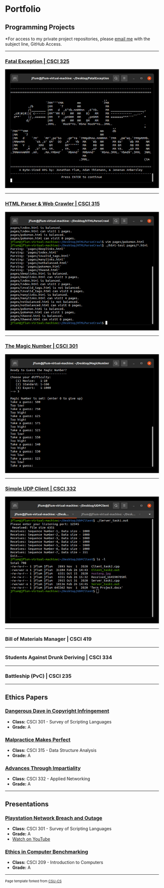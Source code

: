 Portfolio
=========

Programming Projects
--------------------

*For access to my private project repositories, please [email me](mailto:jonathan.flum@gmail.com?subject=GitHub%20Access) with the subject line, GitHub Access.

---
### [Fatal Exception | CSCI 325](project1)

![Fatal Exception title screen](images/p1f1.jpg)

---
### [HTML Parser & Web Crawler | CSCI 315](project2)

![HTML Parser and Web Crawler](images/p2f4.jpg)

---
### [The Magic Number | CSCI 301](project3)

![The Magic Number](images/p3f4.jpg)

---
### [Simple UDP Client | CSCI 332](project4)

![Simple UDP Client](images/p4f4.jpg)

---
### Bill of Materials Manager | CSCI 419
---
### Students Against Drunk Deriving | CSCI 334
---
### Battleship (PvC) | CSCI 235
---

Ethics Papers
-------------

### [Dangerous Dave in Copyright Infringement](/pdf/Paper_1_CSCI_301.pdf)

-   **Class:** CSCI 301 - Survey of Scripting Languages 
-   **Grade:** A

### [Malpractice Makes Perfect](/pdf/Paper_2_CSCI_315.pdf)

-   **Class:** CSCI 315 - Data Structure Analysis
-   **Grade:** A

### [Advances Through Impartiality](/pdf/Paper_3_CSCI_332.pdf)

-   **Class:** CSCI 332 - Applied Networking
-   **Grade:** A

---

Presentations
-------------

### [Playstation Network Breach and Outage](/pdf/Presentation_1_CSCI_301.pdf)

- **Class:** CSCI 301 - Survey of Scripting Languages 
- **Grade:** A
- [Watch on YouTube](https://youtu.be/nxjtsQdpTRY)

### [Ethics in Computer Benchmarking](/pdf/Presentation_2_CSCI_209.pdf)

- **Class:** CSCI 209 - Introduction to Computers
- **Grade:** A

---

<p style="font-size:11px">Page template forked from <a href="https://github.com/csu-cs/csci-portfolio">CSU-CS</a></p>
<!-- Remove above link if you don't want to attributive -->
